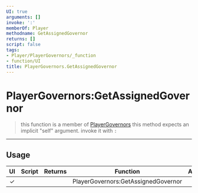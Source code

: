 ```yaml
---
UI: true
arguments: []
invoke: ':'
memberOf: Player
methodname: GetAssignedGovernor
returns: []
script: false
tags:
- Player/PlayerGovernors/_function
- function/UI
title: PlayerGovernors.GetAssignedGovernor
---
```

# PlayerGovernors:GetAssignedGovernor
> this function is a member of [PlayerGovernors](civ-6/lua/PlayerGovernors.md)
> this method expects an implicit "self" argument. invoke it with `:`
-----
## Usage
|  UI | Script | Returns | Function | Arguments |
|:---:|:------:|-------:|:--------:|:---------|
|✓| ||PlayerGovernors:GetAssignedGovernor||
